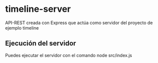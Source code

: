 # timeline-server
API-REST creada con Express que actúa como servidor del proyecto de ejemplo timeline

## Ejecución del servidor
Puedes ejecutar el servidor con el comando node src/index.js
